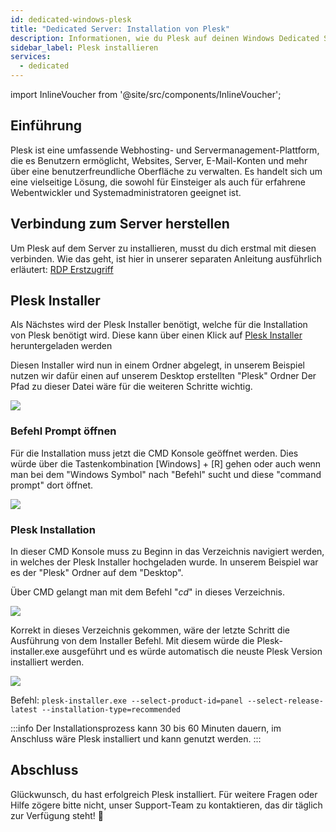 ```yaml
---
id: dedicated-windows-plesk
title: "Dedicated Server: Installation von Plesk"
description: Informationen, wie du Plesk auf deinen Windows Dedicated Server von ZAP-Hosting installieren kannst - ZAP-Hosting.com Dokumentation
sidebar_label: Plesk installieren
services:
  - dedicated
---
```


import InlineVoucher from '@site/src/components/InlineVoucher';

## Einführung

Plesk ist eine umfassende Webhosting- und Servermanagement-Plattform, die es Benutzern ermöglicht, Websites, Server, E-Mail-Konten und mehr über eine benutzerfreundliche Oberfläche zu verwalten. Es handelt sich um eine vielseitige Lösung, die sowohl für Einsteiger als auch für erfahrene Webentwickler und Systemadministratoren geeignet ist. 

<InlineVoucher />

## Verbindung zum Server herstellen

Um Plesk auf dem Server zu installieren, musst du dich erstmal mit diesen verbinden. 
Wie das geht, ist hier in unserer separaten Anleitung ausführlich erläutert: [RDP Erstzugriff](vserver-windows-userdp.md)

## Plesk Installer 

Als Nächstes wird der Plesk Installer benötigt, welche für die Installation von Plesk benötigt wird.
Diese kann über einen Klick auf [Plesk Installer](https://installer-win.plesk.com/plesk-installer.exe) heruntergeladen werden

Diesen Installer wird nun in einem Ordner abgelegt, in unserem Beispiel nutzen wir dafür einen auf unserem Desktop erstellten "Plesk" Ordner
Der Pfad zu dieser Datei wäre für die weiteren Schritte wichtig.

![](https://screensaver01.zap-hosting.com/index.php/s/yXNSsdwa5LacXcg/preview)

### Befehl Prompt öffnen

Für die Installation muss jetzt die CMD Konsole geöffnet werden.
Dies würde über die Tastenkombination [Windows] + [R] gehen oder auch wenn man bei dem "Windows Symbol" nach "Befehl" sucht und diese "command prompt" dort öffnet.

![](https://screensaver01.zap-hosting.com/index.php/s/obF6w2ti2AJ7He5/preview)

### Plesk Installation

In dieser CMD Konsole muss zu Beginn in das Verzeichnis navigiert werden, in welches der Plesk Installer hochgeladen wurde.
In unserem Beispiel war es der "Plesk" Ordner auf dem "Desktop". 

Über CMD gelangt man mit dem Befehl "*cd*" in dieses Verzeichnis.

![](https://screensaver01.zap-hosting.com/index.php/s/zgcziqXpwYDoYYy/preview)

Korrekt in dieses Verzeichnis gekommen, wäre der letzte Schritt die Ausführung von dem Installer Befehl.
Mit diesem würde die Plesk-installer.exe ausgeführt und es würde automatisch die neuste Plesk Version installiert werden.

![](https://screensaver01.zap-hosting.com/index.php/s/CbHzJdR8XpaDcQq/preview)

Befehl: `plesk-installer.exe --select-product-id=panel --select-release-latest --installation-type=recommended`

:::info
Der Installationsprozess kann 30 bis 60 Minuten dauern, im Anschluss wäre Plesk installiert und kann genutzt werden.
:::



## Abschluss

Glückwunsch, du hast erfolgreich Plesk installiert. Für weitere Fragen oder Hilfe zögere bitte nicht, unser Support-Team zu kontaktieren, das dir täglich zur Verfügung steht! 🙂
